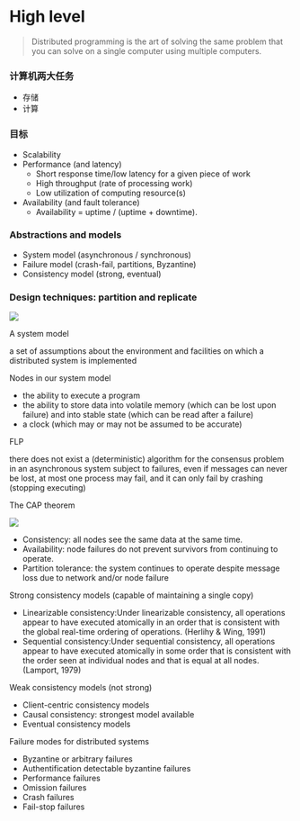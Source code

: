 # High level

> Distributed programming is the art of solving the same problem that you can solve on a single computer using multiple computers.


### 计算机两大任务

- 存储
- 计算


### 目标

- Scalability
- Performance (and latency)
  - Short response time/low latency for a given piece of work
  - High throughput (rate of processing work)
  - Low utilization of computing resource(s)
- Availability (and fault tolerance)
  - Availability = uptime / (uptime + downtime).
 

### Abstractions and models

- System model (asynchronous / synchronous)
- Failure model (crash-fail, partitions, Byzantine)
- Consistency model (strong, eventual)

### Design techniques: partition and replicate

![](http://book.mixu.net/distsys/images/part-repl.png)

A system model

a set of assumptions about the environment and facilities on which a distributed system is implemented

Nodes in our system model

- the ability to execute a program
- the ability to store data into volatile memory (which can be lost upon failure) and into stable state (which can be read after a failure)
- a clock (which may or may not be assumed to be accurate)

FLP

there does not exist a (deterministic) algorithm for the consensus problem in an asynchronous system subject to failures, even if messages can never be lost, at most one process may fail, and it can only fail by crashing (stopping executing)





The CAP theorem

![](http://book.mixu.net/distsys/images/CAP.png)

- Consistency: all nodes see the same data at the same time.
- Availability: node failures do not prevent survivors from continuing to operate.
- Partition tolerance: the system continues to operate despite message loss due to network and/or node failure

Strong consistency models (capable of maintaining a single copy)

- Linearizable consistency:Under linearizable consistency, all operations appear to have executed atomically in an order that is consistent with the global real-time ordering of operations. (Herlihy & Wing, 1991)
- Sequential consistency:Under sequential consistency, all operations appear to have executed atomically in some order that is consistent with the order seen at individual nodes and that is equal at all nodes. (Lamport, 1979)

Weak consistency models (not strong)

- Client-centric consistency models
- Causal consistency: strongest model available
- Eventual consistency models

Failure modes for distributed systems

- Byzantine or arbitrary failures
- Authentification detectable byzantine failures
- Performance failures
- Omission failures
- Crash failures
- Fail-stop failures

